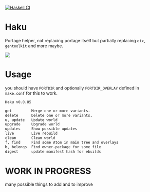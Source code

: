 [![Haskell CI](https://github.com/Miezhiko/Haku/actions/workflows/haskell.yml/badge.svg)](https://github.com/Miezhiko/Haku/actions/workflows/haskell.yml)

# Haku
Portage helper, not replacing portage itself but partially replacing `eix`, `gentoolkit` and more maybe.

<img src="https://cdn.discordapp.com/attachments/740144639050383412/1039095540064981023/Screenshot_from_2022-11-07_12-34-02.png">

# Usage

you should have `PORTDIR` and optionally `PORTDIR_OVERLAY` defined in `make.conf` for this to work.

```bash
Haku v0.0.85

get         Merge one or more variants.
delete      Delete one or more variants.
u, update   Update world
upgrade     Upgrade world
updates     Show possible updates
live        Live rebuild
clean       Clean world
f, find     Find some Atom in main tree and overlays
b, belongs  Find owner-package for some file
digest      update manifest hash for ebuilds
```

# WORK IN PROGRESS

many possible things to add and to improve
